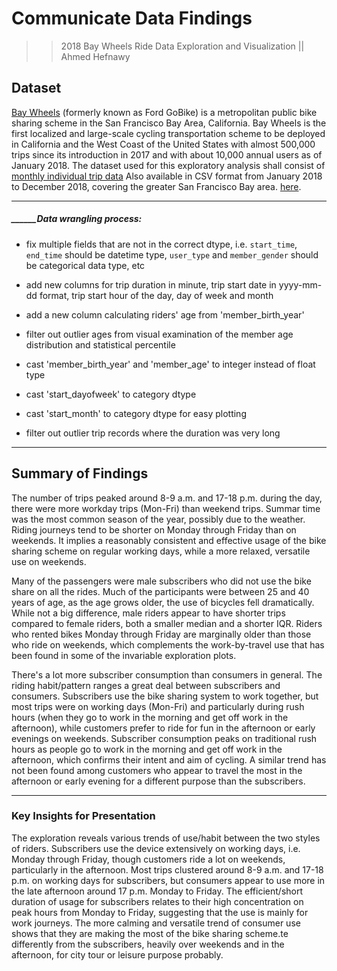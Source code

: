 # Communicate Data Findings
 
>> 2018 Bay Wheels Ride Data Exploration and Visualization
|| Ahmed Hefnawy


## Dataset

[Bay Wheels](https://en.wikipedia.org/wiki/Bay_Wheels) 
(formerly known as Ford GoBike) is a metropolitan public bike sharing scheme in the San Francisco Bay Area, California. Bay Wheels is the first localized and large-scale cycling transportation scheme to be deployed in California and the West Coast of the United States with almost 500,000 trips since its introduction in 2017 and with about 10,000 annual users as of January 2018. The dataset used for this exploratory analysis shall consist of [monthly individual trip data](https://www.lyft.com/bikes/bay-wheels/system-data) Also available in CSV format from January 2018 to December 2018, covering the greater San Francisco Bay area. [here](https://s3.amazonaws.com/baywheels-data/index.html).

______________________________________________________
##### ______Data wrangling process:

- fix multiple fields that are not in the correct dtype, i.e. `start_time`, `end_time` should be datetime type, `user_type` and `member_gender` should be categorical data type, etc

- add new columns for trip duration in minute, trip start date in yyyy-mm-dd format, trip start hour of the day, day of week and month
- add a new column calculating riders' age from 'member_birth_year'
- filter out outlier ages from visual examination of the member age distribution and statistical percentile
- cast 'member_birth_year' and 'member_age' to integer instead of float type
- cast 'start_dayofweek' to category dtype
- cast 'start_month' to category dtype for easy plotting
- filter out outlier trip records where the duration was very long

_____________________________________________________
## Summary of Findings

The number of trips peaked around 8-9 a.m. and 17-18 p.m. during the day, there were more workday trips (Mon-Fri) than weekend trips. Summar time was the most common season of the year, possibly due to the weather. Riding journeys tend to be shorter on Monday through Friday than on weekends. It implies a reasonably consistent and effective usage of the bike sharing scheme on regular working days, while a more relaxed, versatile use on weekends.

Many of the passengers were male subscribers who did not use the bike share on all the rides. Much of the participants were between 25 and 40 years of age, as the age grows older, the use of bicycles fell dramatically. While not a big difference, male riders appear to have shorter trips compared to female riders, both a smaller median and a shorter IQR. Riders who rented bikes Monday through Friday are marginally older than those who ride on weekends, which complements the work-by-travel use that has been found in some of the invariable exploration plots.

There's a lot more subscriber consumption than consumers in general. The riding habit/pattern ranges a great deal between subscribers and consumers. Subscribers use the bike sharing system to work together, but most trips were on working days (Mon-Fri) and particularly during rush hours (when they go to work in the morning and get off work in the afternoon), while customers prefer to ride for fun in the afternoon or early evenings on weekends. Subscriber consumption peaks on traditional rush hours as people go to work in the morning and get off work in the afternoon, which confirms their intent and aim of cycling. A similar trend has not been found among customers who appear to travel the most in the afternoon or early evening for a different purpose than the subscribers.

____________________________________________________
### Key Insights for Presentation

The exploration reveals various trends of use/habit between the two styles of riders. Subscribers use the device extensively on working days, i.e. Monday through Friday, though customers ride a lot on weekends, particularly in the afternoon. Most trips clustered around 8-9 a.m. and 17-18 p.m. on working days for subscribers, but consumers appear to use more in the late afternoon around 17 p.m. Monday to Friday. The efficient/short duration of usage for subscribers relates to their high concentration on peak hours from Monday to Friday, suggesting that the use is mainly for work journeys. The more calming and versatile trend of consumer use shows that they are making the most of the bike sharing scheme.te differently from the subscribers, heavily over weekends and in the afternoon, for city tour or leisure purpose probably.
